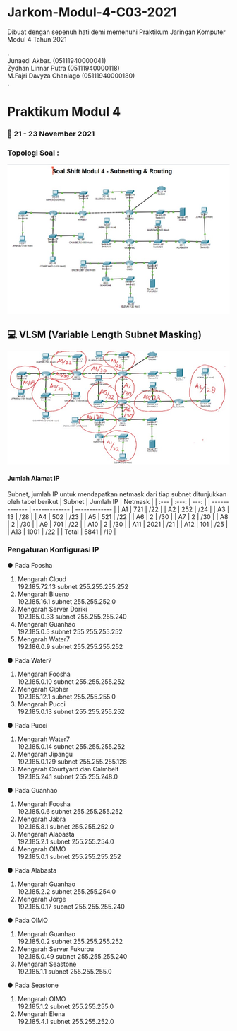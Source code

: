 # Jarkom-Modul-4-C03-2021
Dibuat dengan sepenuh hati demi memenuhi Praktikum Jaringan Komputer Modul 4 Tahun 2021


.                                                           
Junaedi Akbar. (05111940000041)                             
Zydhan Linnar Putra (05111940000118)                                       
M.Fajri Davyza Chaniago (05111940000180)                                   
.                                                               
# Praktikum Modul 4
### 📅 21 - 23 November 2021 
                  
### Topologi Soal : 

<img src="pict 1.jpg" width="800"> 

## 💻 VLSM (Variable Length Subnet Masking)

<img src="pict 2.jpg" width="800"> 



#### Jumlah Alamat IP
Subnet, jumlah IP untuk mendapatkan netmask dari tiap subnet ditunjukkan oleh tabel berikut
| Subnet  | Jumlah IP | Netmask |
| :---         |     :---:      |          ---: |
| ------------- | ------------- | ------------- |
| A1  | 721 | /22 |
| A2  | 252 | /24 |
| A3  | 13 | /28 |
| A4  | 502 | /23 |
| A5  | 521 | /22 |
| A6  | 2 | /30 |
| A7  | 2 | /30 |
| A8  | 2 | /30 |
| A9  | 701 | /22 |
| A10  | 2 | /30 |
| A11 | 2021 | /21 |
| A12  | 101 | /25 |
| A13  | 1001 | /22 |
| Total  | 5841 | /19 |

### Pengaturan Konfigurasi IP
●	Pada Foosha
1.	Mengarah Cloud                                                        
    192.185.72.13 subnet 255.255.255.252
2.	Mengarah Blueno                                             
    192.185.16.1 subnet 255.255.252.0
3.	Mengarah Server Doriki                                                              
    192.185.0.33 subnet 255.255.255.240
4.	Mengarah Guanhao                                                                          
    192.185.0.5 subnet 255.255.255.252
5.	Mengarah Water7                                                                                           
    192.186.0.9 subnet 255.255.255.252                                        

                                                          
                                                            
●	Pada Water7
1.	Mengarah Foosha                                                                     
    192.185.0.10 subnet 255.255.255.252
2.	Mengarah Cipher                                                                         
    192.185.12.1 subnet 255.255.255.0
3.	Mengarah Pucci                                                                                          
    192.185.0.13 subnet 255.255.255.252

●	Pada Pucci
1.	Mengarah Water7                                                                                     
    192.185.0.14 subnet 255.255.255.252
2.	Mengarah Jipangu                                                                                
    192.185.0.129 subnet 255.255.255.128
3.	Mengarah Courtyard dan Calmbelt                                                                             
    192.185.24.1 subnet 255.255.248.0

●	Pada Guanhao
1.	Mengarah Foosha                                                                     
    192.185.0.6 subnet 255.255.255.252
2.	Mengarah Jabra                                                                                      
    192.185.8.1 subnet 255.255.252.0
3.	Mengarah Alabasta                                                                     
    192.185.2.1 subnet 255.255.254.0
4.	Mengarah OIMO                                                                   
    192.185.0.1 subnet 255.255.255.252

●	Pada Alabasta 
1.	Mengarah Guanhao                                                                                                                                                          
    192.185.2.2 subnet 255.255.254.0 
2.	Mengarah Jorge                                                                                                   
    192.185.0.17 subnet 255.255.255.240

●	Pada OIMO
1.	Mengarah Guanhao                                                          
    192.185.0.2 subnet 255.255.255.252
2.	Mengarah Server Fukurou                                                     
    192.185.0.49 subnet 255.255.255.240
3.	Mengarah Seastone                                                                 
    192.185.1.1 subnet 255.255.255.0
                          
●	Pada Seastone
1.	Mengarah OIMO                                                                       
    192.185.1.2 subnet 255.255.255.0
2.	Mengarah Elena                                                                          
    192.185.4.1 subnet 255.255.252.0